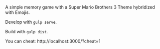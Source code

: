A simple memory game with a Super Mario Brothers 3 Theme hybridized with Emojis.

Develop with  `gulp serve`.

Build with `gulp dist`.

You can cheat:
  http://localhost:3000/?cheat=1